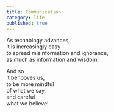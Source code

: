 ```yaml
---
title: Communication
category: life
published: true
---
```


As technology advances,   
it is increasingly easy   
to spread misinformation and ignorance,   
as much as information and wisdom.   
  
And so  
it behooves us,     
to be more mindful  
of what we say,   
and careful  
what we believe!
